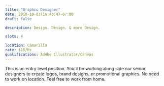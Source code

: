 ```yaml
---
title: "Graphic Designer"
date: 2018-10-03T16:43:47-07:00
draft: false

description: Design. Design. & more Design.

slots: 4

location: Camarillo
rate: $15/Hr
qualifications: Adobe Illustrator/Canvas
---
```

This is an entry level position. You'll be working along side our senior designers to create logos, brand designs, or promotional graphics. No need to work on location. Feel free to work from home.
